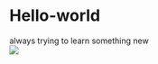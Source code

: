 # Hello-world
always trying to learn something new
<br>
<img src="https://avatars.githubusercontent.com/u/117386916?v=4">

